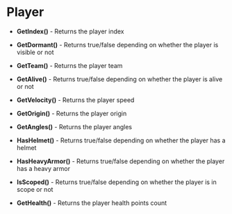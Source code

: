 # Player
* **GetIndex()** - Returns the player index

* **GetDormant()** - Returns true/false depending on whether the player is visible or not

* **GetTeam()** - Returns the player team

* **GetAlive()** - Returns true/false depending on whether the player is alive or not

* **GetVelocity()** - Returns the player speed

* **GetOrigin()** - Returns the player origin

* **GetAngles()** - Returns the player angles

* **HasHelmet()** - Returns true/false depending on whether the player has a helmet

* **HasHeavyArmor()** - Returns true/false depending on whether the player has a heavy armor

* **IsScoped()** - Returns true/false depending on whether the player is in scope or not

* **GetHealth()** - Returns the player health points count
